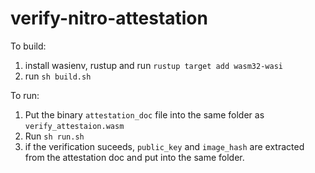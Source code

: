 # verify-nitro-attestation
To build:
1) install wasienv, rustup and run `rustup target add wasm32-wasi`
2) run `sh build.sh`

To run:
1) Put the binary `attestation_doc` file into the same folder as `verify_attestaion.wasm`
2) Run `sh run.sh`
3) if the verification suceeds,  `public_key` and `image_hash` are extracted from the attestation doc and put into the same folder.
